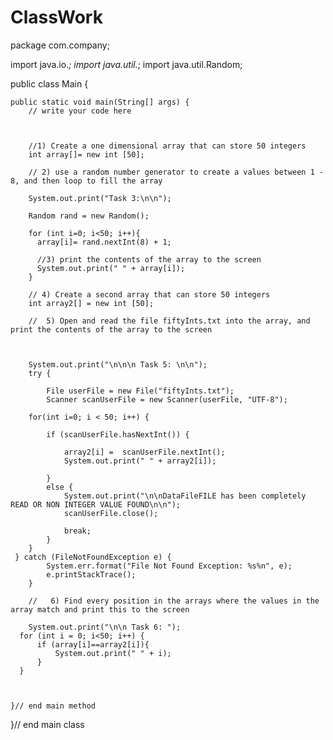 # ClassWork

package com.company;


import java.io.*;
import java.util.*;
import java.util.Random;

public class Main {

    public static void main(String[] args) {
        // write your code here



        //1) Create a one dimensional array that can store 50 integers
        int array[]= new int [50];

        // 2) use a random number generator to create a values between 1 - 8, and then loop to fill the array

        System.out.print("Task 3:\n\n");

        Random rand = new Random();

        for (int i=0; i<50; i++){
          array[i]= rand.nextInt(8) + 1;

          //3) print the contents of the array to the screen
          System.out.print(" " + array[i]);
        }

        // 4) Create a second array that can store 50 integers
        int array2[] = new int [50];

        //  5) Open and read the file fiftyInts.txt into the array, and print the contents of the array to the screen



        System.out.print("\n\n\n Task 5: \n\n");
        try {

            File userFile = new File("fiftyInts.txt");
            Scanner scanUserFile = new Scanner(userFile, "UTF-8");

        for(int i=0; i < 50; i++) {

            if (scanUserFile.hasNextInt()) {

                array2[i] =  scanUserFile.nextInt();
                System.out.print(" " + array2[i]);

            }
            else {
                System.out.print("\n\nDataFileFILE has been completely READ OR NON INTEGER VALUE FOUND\n\n");
                scanUserFile.close();

                break;
            }
        }
     } catch (FileNotFoundException e) {
            System.err.format("File Not Found Exception: %s%n", e);
            e.printStackTrace();
        }

        //   6) Find every position in the arrays where the values in the array match and print this to the screen

        System.out.print("\n\n Task 6: ");
      for (int i = 0; i<50; i++) {
          if (array[i]==array2[i]){
              System.out.print(" " + i);
          }
      }



    }// end main method
}// end main class
